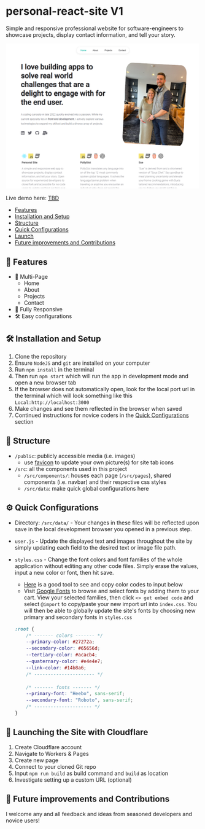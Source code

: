 # personal-react-site V1

Simple and responsive professional website for software-engineers to showcase projects, display contact information, and tell your story.

<center>
    <img src="public\homepage-screenshot.png" alt="personal-react-site image" />
</center>

Live demo here: <a href="" target="_blank">TBD</a>
<br/>

-   [Features](#📙-features)
-   [Installation and Setup](#🛠-installation-and-setup)
-   [Structure](#📁-structure)
-   [Quick Configurations](#⚙️-quick-configurations)
-   [Launch](#🚀-launching-the-site-with-cloudflare)
-   [Future improvements and Contributions](#🌱-future-improvements-and-contributions)

## 📙 Features

-   📖 Multi-Page
    -   Home
    -   About
    -   Projects
    -   Contact
-   📱 Fully Responsive
-   🛠 Easy configurations

## 🛠 Installation and Setup

1. Clone the repository
2. Ensure `NodeJS` and `git` are installed on your computer
2. Run `npm install` in the terminal
3. Then run `npm start` which will run the app in development mode and open a new browser tab
4. If the browser does not automatically open, look for the local port url in the terminal which will look something like this `Local:http://localhost:3000`
5. Make changes and see them reflected in the browser when saved
6. Continued instructions for novice coders in the [Quick Configurations](#⚙️-quick-configurations) section

## 📁 Structure

-   `/public`: publicly accessible media (i.e. images)
    - use [favicon](https://favicon.io/) to update your own picture(s) for site tab icons 
-   `/src`: all the components used in this project
    -   `/src/components/`: houses each page (`/src/pages`), shared components (i.e. navbar) and their respective css styles
    -   `/src/data`: make quick global configurations here

## ⚙️ Quick Configurations

- Directory: `/src/data/` - Your changes in these files will be reflected upon save in the local development browser you opened in a previous step.

-   `user.js` - Update the displayed text and images throughout the site by simply updating each field to the desired text or image file path.

-   `styles.css` - Change the font colors and font families of the whole application without editing any other code files. Simply erase the values, input a new color or font, then hit save.
    - [Here](https://www.w3schools.com/colors/colors_picker.asp) is a good tool to see and copy color codes to input below
    - Visit [Google Fonts](https://fonts.google.com/) to browse and select fonts by adding them to your cart. View your selected families, then click `<> get embed code` and select `@import` to copy/paste your new import url into `index.css`. You will then be able to globally update the site's fonts by choosing new primary and secondary fonts in `styles.css`

    ```css
    :root {
    	/* ------- colors ------- */
    	--primary-color: #27272a;
    	--secondary-color: #65656d;
    	--tertiary-color: #acacb4;
    	--quaternary-color: #e4e4e7;
    	--link-color: #14b8a6;
    	/* ---------------------- */

    	/* ------- fonts ------- */
    	--primary-font: "Heebo", sans-serif;
    	--secondary-font: "Roboto", sans-serif;
    	/* --------------------- */
    }
    ```

## 🚀 Launching the Site with Cloudflare

1. Create Cloudflare account
2. Navigate to Workers & Pages
3. Create new page
4. Connect to your cloned Git repo
5. Input `npm run build` as build command and `build` as location
6. Investigate setting up a custom URL (optional)

## 🌱 Future improvements and Contributions

I welcome any and all feedback and ideas from seasoned developers and novice users!